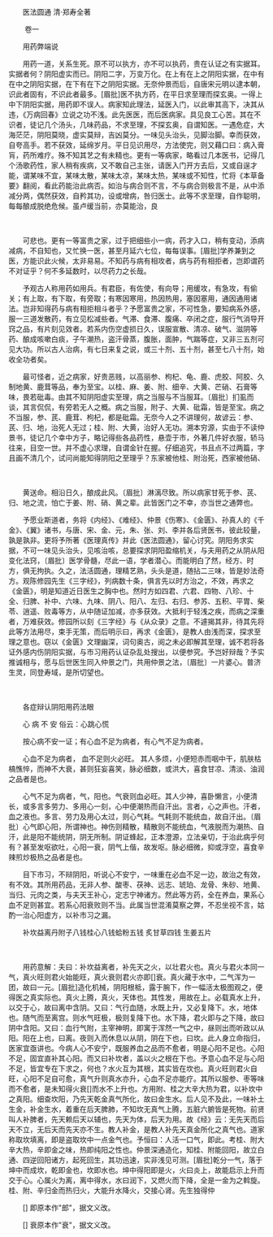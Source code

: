 <!-- { "loadSidebar": true } -->


　　医法圆通 清·郑寿全著

　　 卷一

　　用药弊端说

　　用药一道，关系生死。原不可以执方，亦不可以执药，贵在认证之有实据耳。实据者何？阴阳虚实而已。阴阳二字，万变万化。在上有在上之阴阳实据，在中有在中之阴阳实据，在下有在下之阴阳实据。无奈仲景而后，自唐宋元明以逮本朝，识此者固有，不识此者最多。[眉批]医不执方药，在平日求至理而探玄奥。一得上中下阴阳实据，用药即不误人。病家知此理法，延医入门，以此审其高下，决其从违，《万病回春》立说之功不浅。此先医医，而后医病家。具见良工心苦。其在不识者，徒记几个汤头，几味药品，不求至理，不探玄奥，自谓知医。一遇危症，大海茫茫，阴阳莫晓，虚实莫辩，吉凶莫分。一味见头治头，见脚治脚。幸而获效，自夸高手。若不获效，延绵岁月。平日见识用尽，方法使完，则又藉口曰：病入膏肓，药所难疗。殊不知其艺之有未精也。更有一等病家，略看过几本医书，记得几个汤歌药性，家人稍有疾病，又不敢自己主张，请医入门开方去后，又或自逞才能，谓某味不宜，某味太散，某味太凉，某味太热，某味或不知性，忙将《本草备要》翻阅，看此药能治此病否。如治与病合则不言，不与病合则极言不是，从中添减分两，偶然获效，自矜其功，设或增病，咎归医士。此等不求至理，自作聪明，每每酿成脱绝危候。虽卢缓当前，亦莫能治，良

　　 

　　可悲也。更有一等富贵之家，过于把细些小一病，药才入口，稍有变动，添病减病，不自知也，又忙换一医，甚至月延六七位，每每误事。[眉批]学养兼到之医，方能识此火候，太非易易。不知药与病有相攻者，病与药有相拒者，岂即谓药不对证乎？何不多延数时，以尽药力之长哉。

　　予观古人称用药如用兵。有君臣，有佐使，有向导；用缓攻，有急攻，有偷关；有上取，有下取，有旁取；有寒因寒用，热因热用，塞因塞用，通因通用诸法。岂非知得药与病有相拒相斗者乎？予愿富贵之家，不可性急，要知病系外感，服一三道发散药，有立见松减些者。气滞、食滞、腹痛、卒闭之症，服行气消导开窍之品，有片刻见效者。若系内伤空虚损日久，误服宣散、清凉、破气、滋阴等药、酿成咳嗽白痰，子午潮热，盗汗骨蒸，腹胀，面肿，气踹等症，又非三五剂可见大功。所以古人治病，有七日来复之说，或三十剂、五十剂，甚至七八十剂，始收全功者矣。

　　最可怪者，近之病家，好贵恶贱，以高丽参、枸杞、龟、鹿、虎胶、阿胶、久制地黄、鹿茸等品，奉为至宝。以桂、麻、姜、附、细辛、大黄、芒硝、石膏等味，畏若砒毒。由其不知阴阳虚实至理，病之当服与不当服耳。〔眉批〕扪虱而谈，其言侃侃，有旁若无人之概。病之当服，附子、大黄、砒霜，皆是至宝。病之不当服，参、芪、鹿茸、枸杞，都是砒霜。无奈今人之不讲理何，故谚云：参、芪、归、地，治死人无过；桂、附、大黄，治好人无功。溯本穷源，实由于不读仲景书，徒记几个幸中方子，略记得些各品药性，悬壶于市，外著几件好衣服，轿马往来，目空一世。并不虚心求理，自谓金针在握。仔细追究，书且点不过两篇，字且画不清几个，试问尚能知得阴阳之至理乎？东家被他桂、附治死，西家被他硝、

　　  

　　黄送命。相沿日久，酿成此风。〔眉批〕淋漓尽致。所以病家甘死于参、芪、归、地之流，怕亡于姜、附、硝、黄之辈。此皆医门之不幸，亦当世之通弊也。

　　予愿业斯道者，务将《内经》、《难经》、仲景《伤寒》、《金匮》、孙真人的《千金》、《翼》诸书，与唐、宋、金、元，朱、张、刘、李并各后贤医书，彼此较量，孰是孰非。更将予所著《医理真传》并此《医法圆通》，留心讨究。阴阳务求实据，不可一味见头治头，见咳治咳，总要探求阴阳盈缩机关，与夫用药之从阴从阳变化法窍，〔眉批〕医学骨髓，尽此一语，学者潜心。而能明白了然，经方、时方，俱无拘执。久之，法活圆通，理精艺熟，头头是道，随拈二三味，皆是妙法奇方。观陈修园先生《三字经》，列病数十条，俱言先以时方治之，不效，再求之《金匮》，明是知道近日医生之胸中也。然时方如四君、六君、四物、八珍、十全、归脾、补中、六味、九味、阴八、阳八、左归、右归、参苏、五积、平胃、柴苓、逍遥、败毒等方，从中随证加减，亦多获效。大抵利于轻浅之疾，而病之深重者，万难获效。修园所以刻《三字经》与《从众录》之意。不遽揭其非，待其先将此等方法用尽，束手无策，而后明示曰，再求《金匮》，是教人由浅而深，探求至理之意也。窃以《金匮》文理幽深，词句奥古，阅之未必即解其至理，诚不若将各证外感内伤阴阳实据，与市习用药认证杂乱处搜出，以便参究。予岂好辩哉？予实推诚相与，愿与后世医生同入仲景之门，共用仲景之法，〔眉批〕一片婆心。普济生灵，同登寿域，是所切望也。

　　  

　　各症辩认阴阳用药法眼

　　心 病 不 安 俗云：心跳心慌

　　按心病不安一证；有心血不足为病者，有心气不足为病者。

　　心血不足为病者， 血不足则火必旺。 其人多烦，小便短赤而咽中干，肌肤枯槁憔悴，而神不大衰，甚则狂妄喜笑，脉必细数，或洪大，喜食甘凉、清淡、油润之品者是也。

　　心气不足为病者，气，阳也。气衰则血必旺。其人少神，喜卧懒言，小便清长，或多言多劳力、多用心一刻，心中便潮热而自汗出。言者，心之声也。汗者，血之液也。多言、劳力及用心太过，则心气耗。气耗则不能统血，故自汗出。〔眉批〕心气即心阳，所谓神也。神伤则精散，精散则不能统血，气液脱而为潮热、自汗，此是阳不能统阴，阴无所制。阴证蜂起，正本澄源，立法亲切，于治此病乎何有？甚至发呕欲吐，心阳一衰，阴气上偕，故发呕。脉必细微，抑或浮空，喜食辛辣煎炒极热之品者是也。

　　目下市习，不辩阴阳，听说心不安宁，一味重在必血不足一边，故治之有效，有不效。其所用药品，无非人参、酸枣、茯神、远志、琥珀、龙骨、朱砂、地黄、当归、元肉之类，与夫天王补心，定志宁神诸方。然此等方药，全在养血，果系心血不足则甚宜。若系心阳衰败则不当。此属当世混淆莫察之弊，不忍坐视不言，姑酌一治心阳虚方，以补市习之漏。

　　补坎益离丹附子八钱桂心八钱蛤粉五钱 炙甘草四钱 生姜五片

　　  

　　用药意解：夫曰：补坎益离者，补先天之火，以壮君火也。真火与君火本同一气，真火旺则君火始能旺，真火衰则君火亦即[]衰。真火藏于水中，二气浑为一团，故曰一元。[眉批]造化机械，阴阳根柢，露于腕下，作一幅活太极图观之，便得医之真实际也。真火上腾，真火，天体也。其性发，用故在上。必载真水上升，以交于心，故曰离中含阴。又曰：气行血随，水既上升，又必复降下。水，地体也。随气而至离宫。则水气旺极，极则复降下也。水下降，君火即与之下降，故曰阴中含阳。又曰：血行气附，主宰神明，即寓于浑然一气之中，昼则出而听政以从阳。阳在上也，曰离。夜则入而休息以从阴，阴在下也，曰坎。此人身立命指归，医家宜亟讲也。今病人心不安宁，既服养血之品而不愈者，明是心阳不足也。心阳不足，固宜直补其心阳。而又曰补坎者，盖以火之根在下也。予意心血不足与心阳不足，皆宜专在下求之，何也？水火互为其根，其实皆在坎也。真火旺则君火自旺，心阳不足自可愈，真气升则真水亦升，心血不足亦能疗。其所以服参、枣等味而不愈者，是未知得火衰[]而水不上升也。方用附、桂之大辛大热为君，以补坎中之真阳。细查坎阳，乃先天乾金真气所化，故曰金生水。后人见不及此，一味补土生金，补金生水，着重在后天脾肺，不知坎无真气上腾，五脏六腑皆是死物。前贤叫人补脾者，先天赖后天以辅也，先天为体，后天为用。故《经》云：无先天而后天不立，无后天而先天亦不生。教人补金，是教人补先天真金所化之真气也。道家称取坎填离，即是盗取坎中一点金气也。予恒曰：人活一口气，即此。考桂、附大辛大热，辛即金之味，热即纯阳之性也。仲景深通造化，知桂、附能回阳，故立白通、四逆回阳诸方，起死回生，其功迅速，实非浅见可测。[眉批]乾分一气，落于坤中而成坎，乾即金也，坎即水也。坤中得阳即是火，火曰炎上，故能启示上升而交于心。心属火为离，离中得水，水曰润下，又燃火而下降，全是一金为之斡旋。桂、附、辛归金而热归火，大能升水降火，交接心肾。先生独得仲

　　[] 即原本作"郎"，据文义改。

　　[] 衰原本作"衰"，据文义改。

　　  

